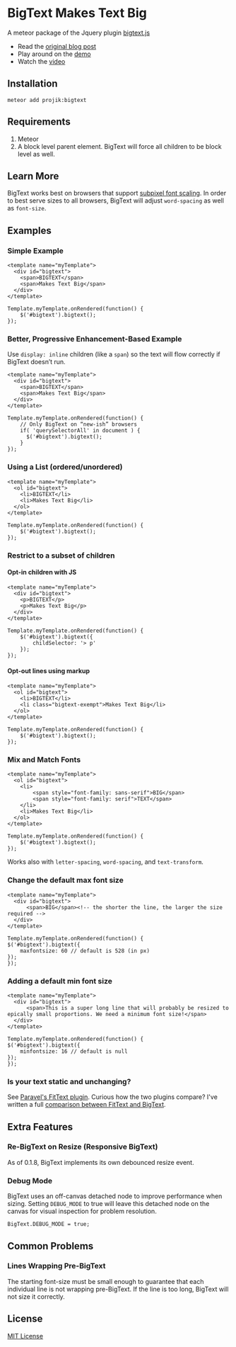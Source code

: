 # BigText Makes Text Big 

A meteor package of the Jquery plugin [bigtext.js](https://github.com/zachleat/BigText) 

* Read the [original blog post](http://www.zachleat.com/web/bigtext-makes-text-big/)
* Play around on the [demo](http://zachleat.github.io/BigText/demo/wizard.html)
* Watch the [video](http://www.youtube.com/watch?v=OuqB6e6NPRM)

## Installation

    meteor add projik:bigtext

## Requirements

1. Meteor
1. A block level parent element. BigText will force all children to be block level as well.

## Learn More

BigText works best on browsers that support [subpixel font scaling](http://status.modern.ie/subpixelfontscaling). In order to best serve sizes to all browsers, BigText will adjust `word-spacing` as well as `font-size`.

## Examples

### Simple Example

    <template name="myTemplate">
      <div id="bigtext">
        <span>BIGTEXT</span>
        <span>Makes Text Big</span>
      </div>
    </template>

    Template.myTemplate.onRendered(function() {
        $('#bigtext').bigtext();
    });

### Better, Progressive Enhancement-Based Example

Use `display: inline` children (like a `span`) so the text will flow correctly if BigText doesn’t run.

    <template name="myTemplate">
      <div id="bigtext">
        <span>BIGTEXT</span>
        <span>Makes Text Big</span>
      </div>
    </template>

    Template.myTemplate.onRendered(function() {
        // Only BigText on “new-ish” browsers
        if( 'querySelectorAll' in document ) {
          $('#bigtext').bigtext();    
        }
    });

### Using a List (ordered/unordered)

    <template name="myTemplate">
      <ol id="bigtext">
        <li>BIGTEXT</li>
        <li>Makes Text Big</li>
      </ol>
    </template>

    Template.myTemplate.onRendered(function() {
        $('#bigtext').bigtext();
    });

### Restrict to a subset of children

#### Opt-in children with JS

    <template name="myTemplate">
      <div id="bigtext">
        <p>BIGTEXT</p>
        <p>Makes Text Big</p>
      </div>
    </template>

    Template.myTemplate.onRendered(function() {
        $('#bigtext').bigtext({
            childSelector: '> p'
        });
    });

#### Opt-out lines using markup

    <template name="myTemplate">
      <ol id="bigtext">
        <li>BIGTEXT</li>
        <li class="bigtext-exempt">Makes Text Big</li>
      </ol>
    </template>

    Template.myTemplate.onRendered(function() {
        $('#bigtext').bigtext();
    });


### Mix and Match Fonts

    <template name="myTemplate">
      <ol id="bigtext">
        <li>
            <span style="font-family: sans-serif">BIG</span>
            <span style="font-family: serif">TEXT</span>
        </li>
        <li>Makes Text Big</li>
      </ol>
    </template>

    Template.myTemplate.onRendered(function() {
        $('#bigtext').bigtext();
    });

Works also with `letter-spacing`, `word-spacing`, and `text-transform`.

### Change the default max font size

    <template name="myTemplate">
      <div id="bigtext">
          <span>BIG</span><!-- the shorter the line, the larger the size required --> 
      </div>
    </template>

    Template.myTemplate.onRendered(function() {
    $('#bigtext').bigtext({
        maxfontsize: 60 // default is 528 (in px)
    });
    });

### Adding a default min font size

    <template name="myTemplate">
      <div id="bigtext">
          <span>This is a super long line that will probably be resized to epically small proportions. We need a minimum font size!</span>
      </div>
    </template>

    Template.myTemplate.onRendered(function() {
    $('#bigtext').bigtext({
        minfontsize: 16 // default is null
    });
    });

### Is your text static and unchanging?

See [Paravel's FitText plugin](http://fittextjs.com/). Curious how the two plugins compare? I've written a full [comparison between FitText and BigText](http://www.zachleat.com/web/fittext-and-bigtext/).

## Extra Features

### Re-BigText on Resize (Responsive BigText)

As of 0.1.8, BigText implements its own debounced resize event.

### Debug Mode

BigText uses an off-canvas detached node to improve performance when sizing. Setting `DEBUG_MODE` to true will leave this detached node on the canvas for visual inspection for problem resolution.

    BigText.DEBUG_MODE = true;

## Common Problems

### Lines Wrapping Pre-BigText
The starting font-size must be small enough to guarantee that each individual line is not wrapping pre-BigText. If the line is too long, BigText will not size it correctly.
    


## License

[MIT License](http://en.wikipedia.org/wiki/MIT_License)
